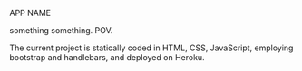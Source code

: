 APP NAME

something something.  POV.

The current project is statically coded in HTML, CSS, JavaScript, employing bootstrap and handlebars, and deployed on Heroku.  